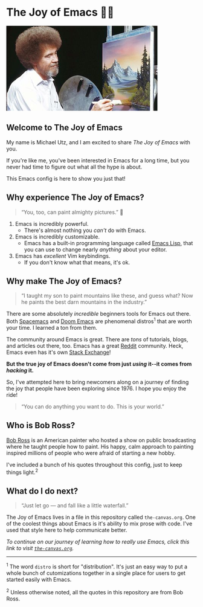 # The Joy of Emacs :evergreen_tree::evergreen_tree:

![Bob Ross painting a picture](images/bob-ross.jpg "Bob Ross")

## Welcome to The Joy of Emacs

My name is Michael Utz, and I am excited to share _The Joy of Emacs_
with you.

If you're like me, you've been interested in Emacs for a long time,
but you never had time to figure out what all the hype is about.

This Emacs config is here to show you just that!

## Why experience The Joy of Emacs?

> “You, too, can paint almighty pictures.” :sunrise:

1. Emacs is incredibly powerful.
    - There's almost nothing you _can't_ do with Emacs.
1. Emacs is incredibly customizable.
    - Emacs has a built-in programming language called [Emacs
    Lisp](https://www.gnu.org/software/emacs/manual/html_node/elisp/),
    that you can use to change nearly _anything_ about your editor.
1. Emacs has _excellent_ Vim keybindings.
    - If you don't know what that means, it's ok.

## Why make The Joy of Emacs?

> “I taught my son to paint mountains like these, and guess what? Now
> he paints the best darn mountains in the industry.”

There are some absolutely _incredible_ beginners tools for Emacs out
there. Both [Spacemacs](https://www.spacemacs.org) and [Doom
Emacs](https://github.com/hlissner/doom-emacs) are phenomenal
distros<sup>1</sup> that are worth your time. I learned a ton from them.

The community around Emacs is great. There are _tons_ of tutorials,
blogs, and articles out there, too. Emacs has a great
[Reddit](https://www.reddit.com/r/emacs/) community. Heck, Emacs even
has it's own [Stack Exchange](https://emacs.stackexchange.com)!

**But the true joy of Emacs doesn't come from just _using_ it--it comes
from _hacking_ it.**

So, I've attempted here to bring newcomers along on a journey of
finding the joy that people have been exploring since 1976. I hope you
enjoy the ride!

> “You can do anything you want to do. This is your world.”

## Who is Bob Ross?

[Bob Ross](https://www.youtube.com/user/BobRossInc) is an American
painter who hosted a show on public broadcasting where he taught
people how to paint. His happy, calm approach to painting inspired
millions of people who were afraid of starting a new hobby.

I've included a bunch of his quotes throughout this config, just to
keep things light.<sup>2</sup>

## What do I do next?

> “Just let go — and fall like a little waterfall.”

The Joy of Emacs lives in a file in this repository called
`the-canvas.org`. One of the coolest things about Emacs is it's
ability to mix prose with code. I've used that style here to help
communicate better.

_To continue on our journey of learning how to really use Emacs, click
this link to visit [`the-canvas.org`](the-canvas.org)._

---

<sup>1</sup> The word `distro` is short for "distribution". It's just
an easy way to put a whole bunch of cutomizations together in a single
place for users to get started easily with Emacs.

<sup>2</sup> Unless otherwise noted, all the quotes in this repository are from Bob Ross.
